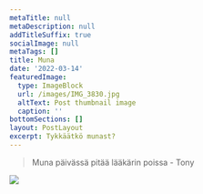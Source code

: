 ```yaml
---
metaTitle: null
metaDescription: null
addTitleSuffix: true
socialImage: null
metaTags: []
title: Muna
date: '2022-03-14'
featuredImage:
  type: ImageBlock
  url: /images/IMG_3830.jpg
  altText: Post thumbnail image
  caption: ''
bottomSections: []
layout: PostLayout
excerpt: Tykkäätkö munast?
---
```

> Muna päivässä pitää lääkärin poissa
> \- Tony



![](/images/IMG\_3830.jpg)
